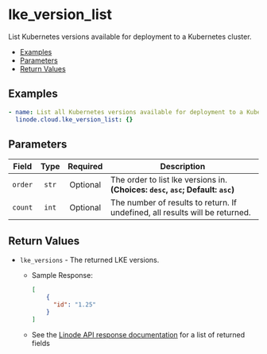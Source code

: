 # lke_version_list

List Kubernetes versions available for deployment to a Kubernetes cluster.

- [Examples](#examples)
- [Parameters](#parameters)
- [Return Values](#return-values)

## Examples

```yaml
- name: List all Kubernetes versions available for deployment to a Kubernetes cluster
  linode.cloud.lke_version_list: {}
```


## Parameters

| Field     | Type | Required | Description                                                                  |
|-----------|------|----------|------------------------------------------------------------------------------|
| `order` | <center>`str`</center> | <center>Optional</center> | The order to list lke versions in.  **(Choices: `desc`, `asc`; Default: `asc`)** |
| `count` | <center>`int`</center> | <center>Optional</center> | The number of results to return. If undefined, all results will be returned.   |

## Return Values

- `lke_versions` - The returned LKE versions.

    - Sample Response:
        ```json
        [
            {
              "id": "1.25"
            }
        ]
        ```
    - See the [Linode API response documentation](https://www.linode.com/docs/api/linode-kubernetes-engine-lke/#kubernetes-versions-list__response-samples) for a list of returned fields


